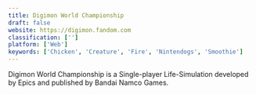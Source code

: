 ```yaml
---
title: Digimon World Championship
draft: false 
website: https://digimon.fandom.com
classification: ['']
platform: ['Web']
keywords: ['Chicken', 'Creature', 'Fire', 'Nintendogs', 'Smoothie']
---
```

Digimon World Championship is a Single-player Life-Simulation developed by Epics and published by Bandai Namco Games.